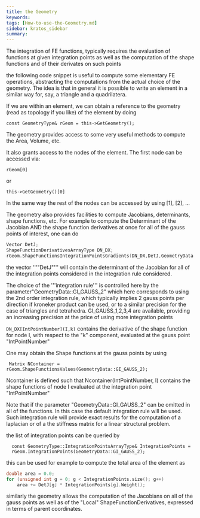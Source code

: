 ```yaml
---
title: the Geometry
keywords: 
tags: [How-to-use-the-Geometry.md]
sidebar: kratos_sidebar
summary: 
---
```


The integration of FE functions, typically requires the evaluation of functions at given integration points as well as the computation
of the shape functions and of their derivates on such points

the following code snippet is useful to compute some elementary FE operations, abstracting the computations from the actual choice of the geometry.
The idea is that in general it is possible to write an element in a similar way for, say, a triangle and a quadrilatera.

If we are within an element, we can obtain a reference to the geometry (read as topology if you like) of the element by doing

    const GeometryType& rGeom = this->GetGeometry();

The geometry provides access to some very useful methods to compute the Area, Volume, etc.

It also grants access to the nodes of the element. The first node can be accessed via:

    rGeom[0]

or

    this->GetGeometry()[0]

In the same way the rest of the nodes can be accessed by using [1], [2], ...

The geometry also provides facilities to compute Jacobians, determinants, shape functions, etc. 
For example to compute the Determinant of the Jacobian AND the shape function derivatives
at once for all of the gauss points of interest, one can do

```c++
Vector DetJ;
ShapeFunctionDerivativesArrayType DN_DX;
rGeom.ShapeFunctionsIntegrationPointsGradients(DN_DX,DetJ,GeometryData::GI_GAUSS_2);
```

the vector '''"DetJ"''' will contain the determinant of the Jacobian for all of the integration points considered in the integration rule considered.

The choice of the '''integration rule''' is controlled here by the parameter"GeometryData::GI_GAUSS_2" which here corresponds to using the 2nd order integration rule,
which typically implies 2 gauss points per direction if kroneker product can be used, or to a similar precision for the case of triangles and tetrahedra.
GI_GAUSS_1,2,3,4 are available, providing an increasing precision at the price of using more integration points

`DN_DX[IntPointNumber](I,k)` contains the derivative of the shape function for node I, with respect to the "k" component, evaluated at the gauss point "IntPointNumber"
   
One may obtain the Shape functions at the gauss points by using

     Matrix NContainer = rGeom.ShapeFunctionsValues(GeometryData::GI_GAUSS_2);

Ncontainer is defined such that Ncontainer(IntPointNumber, I) contains the 
shape functions of node I evaluated at the integration point "IntPointNumber"

Note that if the parameter "GeometryData::GI_GAUSS_2" can be omitted in all of the functions. In this case the default integration rule will be used. Such integration rule will provide exact results 
for the computation of a laplacian or of a the stiffness matrix for a linear structural problem.

the list of integration points can be queried by

      const GeometryType::IntegrationPointsArrayType& IntegrationPoints = 
      rGeom.IntegrationPoints(GeometryData::GI_GAUSS_2);

this can be used for example to compute the total area of the element as

```c++
double area = 0.0;
for (unsigned int g = 0; g < IntegrationPoints.size(); g++)
    area += DetJ[g] * IntegrationPoints[g].Weight();
```

similarly the geometry allows the computation of the Jacobians on all of the gauss points as well as of the "Local" ShapeFunctionDerivatives, expressed in terms of parent coordinates.
